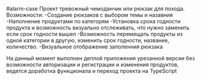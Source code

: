 #alarm-case
Проект тревожный чемоданчик или рюкзак для похода.
Возможности:
-Создание рюкзаков с выбором темы и назавния
-Наполнение продуктами по категорям
-Установка срока годности продукта и возможность визуально отслеживать, что нужно заменить если срок годности вышел
-Возможность перемещать продукты из одной категории в другую, изменить срок годности, название, количество.
-Визуальное отображение заполенния рюкзака

На данный момент выполнен деплой приложения урезанной версии без возможности авторизации и регистрации и изменения продуктов, ведется доработка функционала и переход проекта на TypeScript
